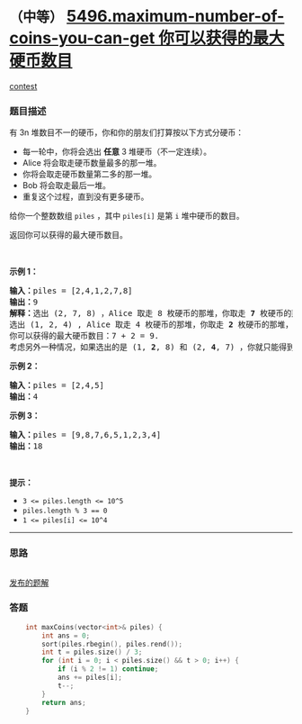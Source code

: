 # `（中等）` [5496.maximum-number-of-coins-you-can-get 你可以获得的最大硬币数目](https://leetcode-cn.com/problems/maximum-number-of-coins-you-can-get/)

[contest](https://leetcode-cn.com/contest/weekly-contest-203/problems/maximum-number-of-coins-you-can-get/)

### 题目描述
<p>有 3n 堆数目不一的硬币，你和你的朋友们打算按以下方式分硬币：</p>

<ul>
	<li>每一轮中，你将会选出 <strong>任意</strong> 3 堆硬币（不一定连续）。</li>
	<li>Alice 将会取走硬币数量最多的那一堆。</li>
	<li>你将会取走硬币数量第二多的那一堆。</li>
	<li>Bob 将会取走最后一堆。</li>
	<li>重复这个过程，直到没有更多硬币。</li>
</ul>

<p>给你一个整数数组 <code>piles</code> ，其中 <code>piles[i]</code> 是第 <code>i</code> 堆中硬币的数目。</p>

<p>返回你可以获得的最大硬币数目。</p>

<p>&nbsp;</p>

<p><strong>示例 1：</strong></p>

<pre><strong>输入：</strong>piles = [2,4,1,2,7,8]
<strong>输出：</strong>9
<strong>解释：</strong>选出 (2, 7, 8) ，Alice 取走 8 枚硬币的那堆，你取走 <strong>7</strong> 枚硬币的那堆，Bob 取走最后一堆。
选出 (1, 2, 4) , Alice 取走 4 枚硬币的那堆，你取走 <strong>2</strong> 枚硬币的那堆，Bob 取走最后一堆。
你可以获得的最大硬币数目：7 + 2 = 9.
考虑另外一种情况，如果选出的是 (1, <strong>2</strong>, 8) 和 (2, <strong>4</strong>, 7) ，你就只能得到 2 + 4 = 6 枚硬币，这不是最优解。
</pre>

<p><strong>示例 2：</strong></p>

<pre><strong>输入：</strong>piles = [2,4,5]
<strong>输出：</strong>4
</pre>

<p><strong>示例 3：</strong></p>

<pre><strong>输入：</strong>piles = [9,8,7,6,5,1,2,3,4]
<strong>输出：</strong>18
</pre>

<p>&nbsp;</p>

<p><strong>提示：</strong></p>

<ul>
	<li><code>3 <= piles.length <= 10^5</code></li>
	<li><code>piles.length % 3 == 0</code></li>
	<li><code>1 <= piles[i] <= 10^4</code></li>
</ul>


---
### 思路
```
```

[发布的题解](https://leetcode-cn.com/problems/maximum-number-of-coins-you-can-get/solution/maximum-number-of-coins-by-ikaruga/)

### 答题
``` C++
    int maxCoins(vector<int>& piles) {
        int ans = 0;
        sort(piles.rbegin(), piles.rend());
        int t = piles.size() / 3;
        for (int i = 0; i < piles.size() && t > 0; i++) {
            if (i % 2 != 1) continue;
            ans += piles[i];
            t--;
        }
        return ans;
    }
```




